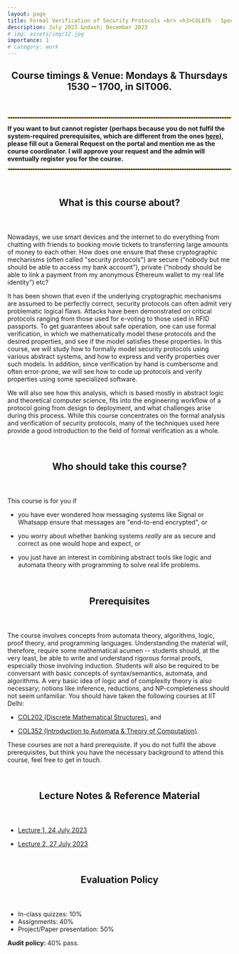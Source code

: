 ```yaml
---
layout: page
title: Formal Verification of Security Protocols <br> <h3>COL876 - Special Topics in Formal Methods</h3>
description: July 2023 &ndash; December 2023
# img: assets/img/12.jpg
importance: 1
# category: work
---
```


<header>
	<h2><strong>Course timings &amp; Venue:</strong> <p style="display:inline">Mondays &amp; Thursdays 1530 &ndash; 1700, in SIT006.</p></h2>
</header>

<hr style="border: 1px dashed; color: orange" />

<strong>
		If you want to but cannot register (perhaps because you do not fulfil the system-required prerequisites, which are different from the ones <a href="#prereq">here</a>), please fill out a General Request on the portal and mention me as the course coordinator. I will approve your request and the admin will eventually register you for the course.
</strong>

<hr style="border: 1px dashed; color: orange" />

<br>

<header>
    <h2> <strong>What is this course about?</strong> </h2>
</header>

<p>Nowadays, we use smart devices and the internet to do everything from chatting with friends to booking movie tickets to transferring large amounts of money to each other. How does one ensure that these cryptographic mechanisms (often called "security protocols") are secure (“nobody but me should be able to access my bank account”), private (“nobody should be able to link a payment from my anonymous Ethereum wallet to my real life identity”) etc? 
</p>

<p>It has been shown that even if the underlying cryptographic mechanisms are assumed to be perfectly correct, security protocols can often admit very problematic logical flaws. Attacks have been demonstrated on critical protocols ranging from those used for e-voting to those used in RFID passports. To get guarantees about safe operation, one can use formal verification, in which we mathematically model these protocols and the desired properties, and see if the model satisfies these properties. In this course, we will study how to formally model security protocols using various abstract systems, and how to express and verify properties over such models. In addition, since verification by hand is cumbersome and often error-prone, we will see how to code up protocols and verify properties using some specialized software.
</p> 

<p>
We will also see how this analysis, which is based mostly in abstract logic and theoretical computer science, fits into the engineering workflow of a protocol going from design to deployment, and what challenges arise during this process. While this course concentrates on the formal analysis and verification of security protocols, many of the techniques used here provide a good introduction to the field of formal verification as a whole.
</p>


<br>

<header>
    <h2> <strong>Who should take this course?</strong> </h2>
</header>
<p>
This course is for you if 
<ul>
    <li><p>you have ever wondered how messaging systems like Signal or Whatsapp ensure that messages are "end-to-end encrypted", or</p></li>
    <li><p>you worry about whether banking systems <i>really</i> are as secure and correct as one would hope and expect, or</p></li>
    <li><p>you just have an interest in combining abstract tools like logic and automata theory with programming to solve real life problems.</p></li>
</ul>
</p>

<br>

<header>
    <h2 id="prereq"><strong> Prerequisites </strong></h2>
</header>
<p> The course involves concepts from automata theory, algorithms, logic, proof theory, and programming languages. Understanding the material will, therefore, require some mathematical acumen -- students should, at the very least, be able to write and understand rigorous formal proofs, especially those involving induction. Students will also be required to be conversant with basic concepts of syntax/semantics, automata, and algorithms. A very basic idea of logic and of complexity theory is also necessary; notions like inference, reductions, and NP-completeness should not seem unfamiliar. You should have taken the following courses at IIT Delhi:
<ul>
    <li><p><a href="https://www.cse.iitd.ac.in/cse/newcurriculum-contents/newcourses.html#COL202">COL202 (Discrete Mathematical Structures)</a>, and</p></li>
    <li><p><a href="https://www.cse.iitd.ac.in/cse/newcurriculum-contents/newcourses.html#COL352">COL352 (Introduction to Automata & Theory of Computation)</a>.</p></li>
</ul>
</p>
<p>
These courses are not a hard prerequisite. If you do not fulfil the above prerequisites, but think you have the necessary background to attend this course, feel free to get in touch.
</p>

<br>

<header>
    <h2><strong> Lecture Notes &amp; Reference Material </strong></h2>
</header>
<ul>
		<li><p><a href="../../assets/pdf/lecnotes/col876-diw23/lec1.pdf" target="_blank">Lecture 1, 24 July 2023</a></p></li>
		<li><p><a href="../../assets/pdf/lecnotes/col876-diw23/lec2.pdf" target="_blank">Lecture 2, 27 July 2023</a></p></li>
</ul>

<br>

<header>
    <h2><strong> Evaluation Policy </strong></h2>
</header>
<p>
<ul>
<li> In-class quizzes: 10% </li>
<li> Assignments: 40% </li>
<li> Project/Paper presentation: 50% </li>
</ul>
</p>
<p> <strong> Audit policy: </strong> 40% pass.</p>


<!-- For the project, two options exist:

- Team of two: Pick an RFC for a protocol in the wild (a list of potential suggestions will be provided), pick two properties (at least one "non-trivial"), and prove whether these properties hold of said protocol in some model. Justify your results and your choices. You will need to write a report and publicly host your code, based on which, there will be an individual oral exam.

- Individual: Read a paper related to the course (a list of potential suggestions will be provided) and make a presentation. In this presentation, you should convey what made you pick the paper, give an overview of what the paper is trying to achieve, set the contributions of the paper in the context of prior related work, and try to provide viable lines of future work, i.e. how the result of the paper might be extended. -->

